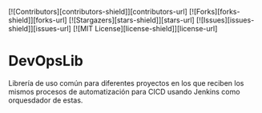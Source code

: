 [![Contributors][contributors-shield]][contributors-url]
[![Forks][forks-shield]][forks-url]
[![Stargazers][stars-shield]][stars-url]
[![Issues][issues-shield]][issues-url]
[![MIT License][license-shield]][license-url]
# DevOpsLib
Librería de uso común para diferentes proyectos en los que reciben los mismos procesos de automatización para CICD 
usando Jenkins como orquesdador de estas.


